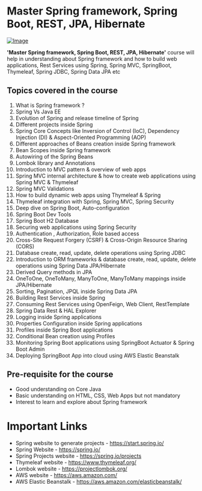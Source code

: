 # Master Spring framework, Spring Boot, REST, JPA, Hibernate


[![Image](https://udemy-image-web-upload.s3.amazonaws.com:443/redactor/raw/article_lecture/2022-08-02_02-33-45-7e119689fa6976c3fc375d05a1bd7dec.png "Master Spring framework, Spring Boot, REST, JPA, Hibernate")](https://www.udemy.com/course/spring-springboot-jpa-hibernate-zero-to-master/?referralCode=9FA65DAC46E91F6A225D)

**'Master Spring framework, Spring Boot, REST, JPA, Hibernate'** course will help in understanding about Spring framework and how to build web applications, Rest Services using Spring, Spring MVC, SpringBoot, Thymeleaf, Spring JDBC, Spring Data JPA etc

## Topics covered in the course

1) What is Spring framework ?
2) Spring Vs Java EE
3) Evolution of Spring and release timeline of Spring
4) Different projects inside Spring
5) Spring Core Concepts like Inversion of Control (IoC), Dependency Injection (DI) & Aspect-Oriented Programming (AOP)
6) Different approaches of Beans creation inside Spring framework
7) Bean Scopes inside Spring framework
8) Autowiring of the Spring Beans
9) Lombok library and Annotations
10) Introduction to MVC pattern & overview of web apps
11) Spring MVC internal architecture & how to create web applications using Spring MVC & Thymeleaf
12) Spring MVC Validations
13) How to build dynamic web apps using Thymeleaf & Spring
14) Thymeleaf integration with Spring, Spring MVC, Spring Security
15) Deep dive on Spring Boot, Auto-configuration
16) Spring Boot Dev Tools
17) Spring Boot H2 Database
18) Securing web applications using Spring Security
19) Authentication , Authorization, Role based access
20) Cross-Site Request Forgery (CSRF) & Cross-Origin Resource Sharing (CORS)
21) Database create, read, update, delete operations using Spring JDBC
22) Introduction to ORM frameworks & database create, read, update, delete operations using Spring Data JPA/Hibernate
23) Derived Query methods in JPA
24) OneToOne, OneToMany, ManyToOne, ManyToMany mappings inside JPA/Hibernate
25) Sorting, Pagination, JPQL inside Spring Data JPA
26) Building Rest Services inside Spring
27) Consuming Rest Services using OpenFeign, Web Client, RestTemplate
28) Spring Data Rest & HAL Explorer
29) Logging inside Spring applications
30) Properties Configuration inside Spring applications
31) Profiles inside Spring Boot applications
32) Conditional Bean creation using Profiles
33) Monitoring Spring Boot applications using SpringBoot Actuator & Spring Boot Admin
34) Deploying SpringBoot App into cloud using AWS Elastic Beanstalk


## Pre-requisite for the course

- Good understanding on Core Java
- Basic understanding on HTML, CSS, Web Apps but not mandatory
- Interest to learn and explore about Spring framework

# Important Links

- Spring website to generate projects - https://start.spring.io/
- Spring Website - https://spring.io/
- Spring Projects website - https://spring.io/projects
- Thymeleaf website - https://www.thymeleaf.org/
- Lombok website - https://projectlombok.org/
- AWS website - https://aws.amazon.com/
- AWS Elastic Beanstalk - https://aws.amazon.com/elasticbeanstalk/
